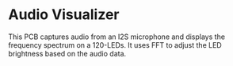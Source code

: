 # Audio Visualizer

This PCB captures audio from an I2S microphone and displays the frequency spectrum on a 120-LEDs. It uses FFT to adjust the LED brightness based on the audio data.
